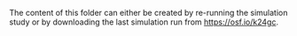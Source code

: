 The content of this folder can either be created by re-running the simulation study or by downloading the last simulation run from https://osf.io/k24gc.